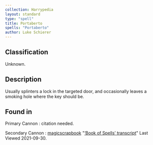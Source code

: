 ```yaml
---
collection: Harrypedia
layout: standard
type: "spell"
title: Portaberto
spells: "Portaberto"
author: Luke Schierer
---
```


## Classification

Unknown.

## Description

Usually splinters a lock in the targeted door, and occasionally leaves a smoking hole where the key should be.

## Found in

Primary Cannon
: citation needed.

Secondary Cannon
: [magicscrapbook](https://magicscrapbook.tumblr.com/)
"[‘Book of Spells’ transcript](https://magicscrapbook.tumblr.com/post/162085200042/book-of-spells-transcript)"
Last Viewed 2021-09-30.

